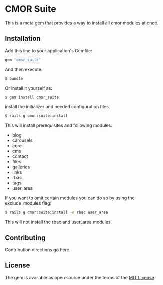 # CMOR Suite

This is a meta gem that provides a way to install all cmor modules at once.

## Installation
Add this line to your application's Gemfile:

```ruby
gem 'cmor_suite'
```

And then execute:
```bash
$ bundle
```

Or install it yourself as:
```bash
$ gem install cmor_suite
```

install the initializer and needed configuration files.
```bash
$ rails g cmor:suite:install
```

This will install prerequisites and following modules:

  * blog
  * carousels
  * core
  * cms
  * contact
  * files
  * galleries
  * links
  * rbac
  * tags
  * user_area

If you want to omit certain modules you can do so by using the exclude_modules flag:

```bash
$ rails g cmor:suite:install -e rbac user_area
```

This will not install the rbac and user_area modules.

## Contributing
Contribution directions go here.

## License
The gem is available as open source under the terms of the [MIT License](http://opensource.org/licenses/MIT).
